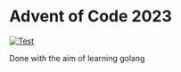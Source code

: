 # Advent of Code 2023
[![Test](https://github.com/DJOLEARY/AoC_2023/actions/workflows/go.yml/badge.svg?event=push)](https://github.com/DJOLEARY/AoC_2023/actions/workflows/go.yml)

Done with the aim of learning golang

